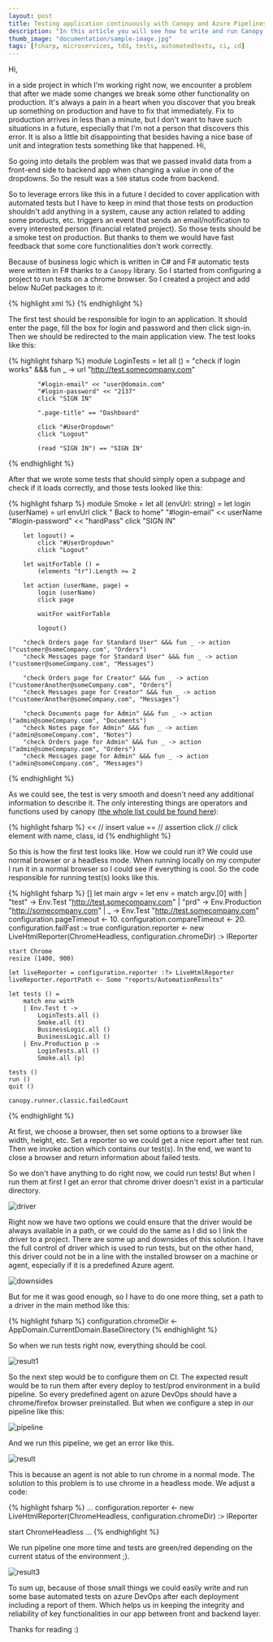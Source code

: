 ```yaml
---
layout: post
title: Testing application continuously with Canopy and Azure Pipelines
description: "In this article you will see how to write and run Canopy tests on Azure Pipelines."
thumb_image: "documentation/sample-image.jpg"
tags: [fsharp, microservices, tdd, tests, automatedtests, ci, cd]
---
```


Hi,

in a side project in which I'm working right now, we encounter a problem that after we made some changes we break some other functionality on production. It's always a pain in a heart when you discover that you break up something on production and have to fix that immediately. Fix to production arrives in less than a minute, but I don't want to have such situations in a future, especially that I'm not a person that discovers this error. It is also a little bit disappointing that besides having a nice base of unit and integration tests something like that happened.
Hi,

So going into details the problem was that we passed invalid data from a front-end side to backend app when changing a value in one of the dropdowns. So the result was a `500` status code from backend.

So to leverage errors like this in a future I decided to cover application with automated tests but I have to keep in mind that those tests on production shouldn't add anything in a system, cause any action related to adding some products, etc. triggers an event that sends an email/notification to every interested person (financial related project). So those tests should be a smoke test on production. But thanks to them we would have fast feedback that some core functionalities don't work correctly.

Because of business logic which is written in C# and F# automatic tests were written in F# thanks to a `Canopy` library. So I started from configuring a project to run tests on a chrome browser. So I created a project and add below NuGet packages to it:

{% highlight xml %}
<PackageReference Include="Canopy" Version="2.1.0" />
<PackageReference Include="Selenium.WebDriver.ChromeDriver" Version="2.45.0" />
{% endhighlight %}

The first test should be responsible for login to an application. It should enter the page, fill the box for login and password and then click sign-in. Then we should be redirected to the main application view. The test looks like this:

{% highlight fsharp %}
module LoginTests =
    let all () =
        "check if login works" &&& fun _ ->
            url "http://test.somecompany.com"

            "#login-email" << "user@domain.com"
            "#login-password" << "2137"
            click "SIGN IN"

            ".page-title" == "Dashboard"

            click "#UserDropdown"
            click "Logout"

            (read "SIGN IN") == "SIGN IN"
{% endhighlight %}

After that we wrote some tests that should simply open a subpage and check if it loads correctly, and those tests looked like this:

{% highlight fsharp %}
module Smoke =
    let all (envUrl: string) =
        let login (userName) =
            url envUrl
            click " Back to home"
            "#login-email" << userName
            "#login-password" << "hardPass"
            click "SIGN IN"

        let logout() =
            click "#UserDropdown"
            click "Logout"

        let waitForTable () =
            (elements "tr").Length >= 2

        let action (userName, page) =
            login (userName)
            click page

            waitFor waitForTable

            logout()

        "check Orders page for Standard User" &&& fun _ -> action ("customer@someCompany.com", "Orders")
        "check Messages page for Standard User" &&& fun _ -> action ("customer@someCompany.com", "Messages")

        "check Orders page for Creator" &&& fun _ -> action ("customerAnother@someCompany.com", "Orders")
        "check Messages page for Creator" &&& fun _ -> action ("customerAnother@someCompany.com", "Messages")

        "check Documents page for Admin" &&& fun _ -> action ("admin@someCompany.com", "Documents")
        "check Notes page for Admin" &&& fun _ -> action ("admin@someCompany.com", "Notes")
        "check Orders page for Admin" &&& fun _ -> action ("admin@someCompany.com", "Orders")
        "check Messages page for Admin" &&& fun _ -> action ("admin@someCompany.com", "Messages")
{% endhighlight %}

As we could see, the test is very smooth and doesn't need any additional information to describe it. The only interesting things are operators and functions used by canopy ([the whole list could be found here](https://lefthandedgoat.github.io/canopy/actions.html)):

{% highlight fsharp %}
<< // insert value
== // assertion
click // click element with name, class, id
{% endhighlight %}

So this is how the first test looks like. How we could run it? We could use normal browser or a headless mode. When running locally on my computer I run it in a normal browser so I could see if everything is cool. So the code responsible for running test(s) looks like this.

{% highlight fsharp %}
[<EntryPoint>]
let main argv =
    let env =
        match argv.[0] with
        | "test" -> Env.Test "http://test.somecompany.com"
        | "prd" -> Env.Production "http://somecompany.com"
        | _ -> Env.Test "http://test.somecompany.com"
    configuration.pageTimeout <- 10.
    configuration.compareTimeout <- 20.
    configuration.failFast := true
    configuration.reporter <- new LiveHtmlReporter(ChromeHeadless, configuration.chromeDir) :> IReporter

    start Chrome
    resize (1400, 900)

    let liveReporter = configuration.reporter :?> LiveHtmlReporter
    liveReporter.reportPath <- Some "reports/AutomationResults"

    let tests () =
        match env with
        | Env.Test t ->
            LoginTests.all ()
            Smoke.all (t)
            BusinessLogic.all ()
            BusinessLogic.all ()
        | Env.Production p ->
            LoginTests.all ()
            Smoke.all (p)

    tests ()
    run ()
    quit ()

    canopy.runner.classic.failedCount

{% endhighlight %}

At first, we choose a browser, then set some options to a browser like width, height, etc. Set a reporter so we could get a nice report after test run. Then we invoke action which contains our test(s). In the end, we want to close a browser and return information about failed tests.

So we don't have anything to do right now, we could run tests! But when I run them at first I get an error that chrome driver doesn't exist in a particular directory.

![driver](https://mnie.github.com/img/02-09-2019-canopytests/driver.png)

Right now we have two options we could ensure that the driver would be always available in a path, or we could do the same as I did so I link the driver to a project.
There are some up and downsides of this solution. I have the full control of driver which is used to run tests, but on the other hand, this driver could not be in a line with the installed browser on a machine or agent, especially if it is a predefined Azure agent.

![downsides](https://mnie.github.com/img/02-09-2019-canopytests/downsides.png)

But for me it was good enough, so I have to do one more thing, set a path to a driver in the main method like this:

{% highlight fsharp %}
configuration.chromeDir <- AppDomain.CurrentDomain.BaseDirectory
{% endhighlight %}

So when we run tests right now, everything should be cool.

![result1](https://mnie.github.com/img/02-09-2019-canopytests/result1.png)

So the next step would be to configure them on CI. The expected result would be to run them after every deploy to test/prod environment in a build pipeline. So every predefined agent on azure DevOps should have a chrome/firefox browser preinstalled. But when we configure a step in our pipeline like this:

![pipeline](https://mnie.github.com/img/02-09-2019-canopytests/pipeline.png)

And we run this pipeline, we get an error like this.

![result](https://mnie.github.com/img/02-09-2019-canopytests/result2.png)

This is because an agent is not able to run chrome in a normal mode. The solution to this problem is to use chrome in a headless mode. We adjust a code:

{% highlight fsharp %}
...
configuration.reporter <- new LiveHtmlReporter(ChromeHeadless, configuration.chromeDir) :> IReporter

start ChromeHeadless
...
{% endhighlight %}

We run pipeline one more time and tests are green/red depending on the current status of the environment ;).

![result3](https://mnie.github.com/img/02-09-2019-canopytests/result3.png)

To sum up, because of those small things we could easily write and run some base automated tests on azure DevOps after each deployment including a report of them. Which helps us in keeping the integrity and reliability of key functionalities in our app between front and backend layer.

Thanks for reading :)

